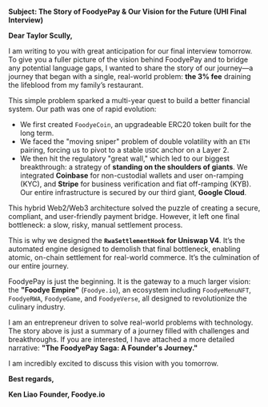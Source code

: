 **Subject: The Story of FoodyePay & Our Vision for the Future (UHI Final Interview)**

**Dear Taylor Scully,**

I am writing to you with great anticipation for our final interview tomorrow. To give you a fuller picture of the vision behind FoodyePay and to bridge any potential language gaps, I wanted to share the story of our journey—a journey that began with a single, real-world problem: **the 3% fee** draining the lifeblood from my family’s restaurant.

This simple problem sparked a multi-year quest to build a better financial system. Our path was one of rapid evolution:
*   We first created `FoodyeCoin`, an upgradeable ERC20 token built for the long term.
*   We faced the "moving sniper" problem of double volatility with an `ETH` pairing, forcing us to pivot to a stable `USDC` anchor on a Layer 2.
*   We then hit the regulatory "great wall," which led to our biggest breakthrough: a strategy of **standing on the shoulders of giants**. We integrated **Coinbase** for non-custodial wallets and user on-ramping (KYC), and **Stripe** for business verification and fiat off-ramping (KYB). Our entire infrastructure is secured by our third giant, **Google Cloud**.

This hybrid Web2/Web3 architecture solved the puzzle of creating a secure, compliant, and user-friendly payment bridge. However, it left one final bottleneck: a slow, risky, manual settlement process.

This is why we designed the **`RwaSettlementHook` for Uniswap V4**. It’s the automated engine designed to demolish that final bottleneck, enabling atomic, on-chain settlement for real-world commerce. It’s the culmination of our entire journey.

FoodyePay is just the beginning. It is the gateway to a much larger vision: the **"Foodye Empire"** (`Foodye.io`), an ecosystem including `FoodyeMenuNFT`, `FoodyeRWA`, `FoodyeGame`, and `FoodyeVerse`, all designed to revolutionize the culinary industry.

I am an entrepreneur driven to solve real-world problems with technology. The story above is just a summary of a journey filled with challenges and breakthroughs. If you are interested, I have attached a more detailed narrative: **"The FoodyePay Saga: A Founder's Journey."**

I am incredibly excited to discuss this vision with you tomorrow.

**Best regards,**

**Ken Liao**
**Founder, Foodye.io**
